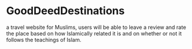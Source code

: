 # GoodDeedDestinations
a travel website for Muslims, users will be able to leave a review and rate the place based on how Islamically related it is and on whether or not it follows the teachings of Islam.
